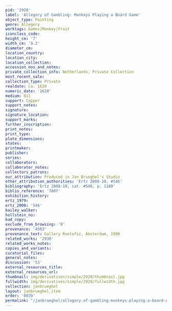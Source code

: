 ```yaml
---
pid: '2920'
label: 'Allegory of Gambling: Monkeys Playing a Board Game'
object_type: Painting
genre: Allegory
worktags: Games|Monkey|Fruit
iconclass_code:
height_cm: '7'
width_cm: '9.2'
diameter_cm:
location_country:
location_city:
location_collection:
accession_nos_and_notes:
private_collection_info: Netherlands, Private Collection
most_recent_sale:
collection_type: Private
realdate: ca. 1620
numeric_date: '1620'
medium: Oil
support: Copper
support_notes:
signature:
signature_location:
support_marks:
further_inscription:
print_notes:
print_type:
plate_dimensions:
states:
printmaker:
publisher:
series:
collaborators:
collaborator_notes:
collectors_patrons:
our_attribution: Produced in Jan Brueghel's Studio
other_attribution_authorities: 'Ertz 2008-10, #546'
bibliography: 'Ertz 2008-10, cat. #546, p. 1180'
biblio_reference: '7807'
exhibition_history:
ertz_1979:
ertz_2008: '546'
bailey_walker:
hollstein_no:
bad_copy:
exclude_from_browsing: '0'
provenance: '4563'
provenance_text: Gallery Roelofsz, Amsterdam, 1990
related_works: '2930'
related_works_notes:
copies_and_variants:
curatorial_files:
general_notes:
discussion: '53'
external_resources_title:
external_resources_url:
thumbnail: img/derivatives/simple/2920/thumbnail.jpg
fullwidth: img/derivatives/simple/2920/fullwidth.jpg
collection: janbrueghel
layout: janbrueghel_item
order: '0039'
permalink: "/janbrueghel/allegory-of-gambling-monkeys-playing-a-board-game"
---
```


